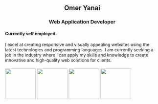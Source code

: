 ## <p align="center"><b>Omer Yanai</b></p>
### <p align="center"><b>Web Application Developer</b></p>
#### Currently self employed.
I excel at creating responsive and visually appealing websites using the latest technologies and programming languages. I am currently seeking a job in the industry where I can apply my skills and knowledge to create innovative and high-quality web solutions for clients.

####
####
<img src="https://user-images.githubusercontent.com/110463400/226392351-76e3695b-8034-4c96-97f5-5644a0819f42.svg" width="100" height="100" />

<img src="https://user-images.githubusercontent.com/110463400/226392523-ae2bfecc-465f-4689-be6e-d75b308919f6.svg" width="100" height="100" />

<img src="https://user-images.githubusercontent.com/110463400/226392547-53622af3-a1e1-417c-a78b-795a5771a3a1.svg" width="100" height="100" />

<img src="![image](https://user-images.githubusercontent.com/110463400/226394183-8788aa7a-a881-4f15-91b9-c8b0ff067ca7.png)" width="100" height="100" />
